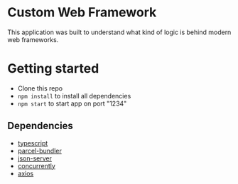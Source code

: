 # Custom Web Framework

This application was built to understand what kind of logic is behind modern web frameworks.

# Getting started

- Clone this repo
- `npm install` to install all dependencies
- `npm start` to start app on port "1234"

## Dependencies

- [typescript](https://github.com/microsoft/TypeScript)
- [parcel-bundler](https://github.com/parcel-bundler/parcel)
- [json-server](https://github.com/typicode/json-server)
- [concurrently](https://github.com/kimmobrunfeldt/concurrently)
- [axios](https://github.com/axios/axios)
